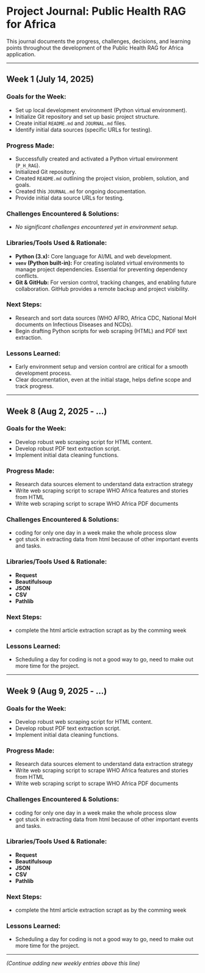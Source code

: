 # Project Journal: Public Health RAG for Africa

This journal documents the progress, challenges, decisions, and learning points throughout the development of the Public Health RAG for Africa application.

---

## **Week 1 (July 14, 2025)**

### **Goals for the Week:**
* Set up local development environment (Python virtual environment).
* Initialize Git repository and set up basic project structure.
* Create initial `README.md` and `JOURNAL.md` files.
* Identify initial data sources (specific URLs for testing).

### **Progress Made:**
* Successfully created and activated a Python virtual environment (`P_H_RAG`).
* Initialized Git repository.
* Created `README.md` outlining the project vision, problem, solution, and goals.
* Created this `JOURNAL.md` for ongoing documentation.
* Provide initial data source URLs for testing.

### **Challenges Encountered & Solutions:**
* _No significant challenges encountered yet in environment setup._

### **Libraries/Tools Used & Rationale:**
* **Python (3.x):** Core language for AI/ML and web development.
* **`venv` (Python built-in):** For creating isolated virtual environments to manage project dependencies. Essential for preventing dependency conflicts.
* **Git & GitHub:** For version control, tracking changes, and enabling future collaboration. GitHub provides a remote backup and project visibility.

### **Next Steps:**
* Research and sort data sources (WHO AFRO, Africa CDC, National MoH documents on Infectious Diseases and NCDs).
* Begin drafting Python scripts for web scraping (HTML) and PDF text extraction.

### **Lessons Learned:**
* Early environment setup and version control are critical for a smooth development process.
* Clear documentation, even at the initial stage, helps define scope and track progress.

---

## **Week 8 (Aug 2, 2025 - ...)**

### **Goals for the Week:**
* Develop robust web scraping script for HTML content.
* Develop robust PDF text extraction script.
* Implement initial data cleaning functions.

### **Progress Made:**
* Research data sources element to understand data extraction strategy
* Write web scraping script to scrape WHO Africa features and stories from HTML
* Write web scraping script to scrape WHO Africa PDF documents

### **Challenges Encountered & Solutions:**
* coding for only one day in a week make the whole process slow
* got stuck in extracting data from html because of other important events and tasks.

### **Libraries/Tools Used & Rationale:**
* **Request**
* **Beautifulsoup**
* **JSON**
* **CSV**
* **Pathlib**

### **Next Steps:**
* complete the html article extraction scrapt as by the comming week

### **Lessons Learned:**
* Scheduling a day for coding is not a good way to go, need to make out more time for the project.

---

## **Week 9 (Aug 9, 2025 - ...)**

### **Goals for the Week:**
* Develop robust web scraping script for HTML content.
* Develop robust PDF text extraction script.
* Implement initial data cleaning functions.

### **Progress Made:**
* Research data sources element to understand data extraction strategy
* Write web scraping script to scrape WHO Africa features and stories from HTML
* Write web scraping script to scrape WHO Africa PDF documents

### **Challenges Encountered & Solutions:**
* coding for only one day in a week make the whole process slow
* got stuck in extracting data from html because of other important events and tasks.

### **Libraries/Tools Used & Rationale:**
* **Request**
* **Beautifulsoup**
* **JSON**
* **CSV**
* **Pathlib**

### **Next Steps:**
* complete the html article extraction scrapt as by the comming week

### **Lessons Learned:**
* Scheduling a day for coding is not a good way to go, need to make out more time for the project.

---
*(Continue adding new weekly entries above this line)*